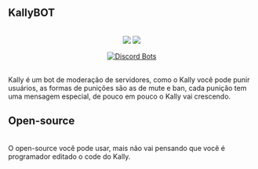 KallyBOT
-------------
<p align="center">
<br>
<a href="https://lockdzn.glitch.me"><img src="https://img.shields.io/badge/website-lockdzn-orange.svg"></a>
<a href="https://kally.glitch.me"><img src="https://img.shields.io/badge/website-kally-blue.svg"></a>
</p>  
<p align="center">
<a href="https://discordbots.org/bot/415288373071183872?utm_source=widget">
  <img src="https://discordbots.org/api/widget/415288373071183872.png?test=123456" alt="Discord Bots" />
</a>
  </p>
<br/>
 Kally é um bot de moderação de servidores, como o Kally você pode punir usuários, as formas de punições são as de mute e ban, cada punição tem uma mensagem  especial, de pouco em pouco o Kally vai crescendo.

Open-source
-------------
<br>
 O open-source você pode usar, mais não vai pensando que você é programador editado o code do Kally.



